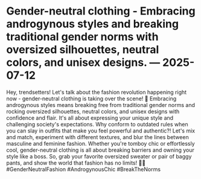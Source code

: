 # Gender-neutral clothing - Embracing androgynous styles and breaking traditional gender norms with oversized silhouettes, neutral colors, and unisex designs. — 2025-07-12

Hey, trendsetters! Let's talk about the fashion revolution happening right now - gender-neutral clothing is taking over the scene! 🌟 Embracing androgynous styles means breaking free from traditional gender norms and rocking oversized silhouettes, neutral colors, and unisex designs with confidence and flair. It's all about expressing your unique style and challenging society's expectations. Why conform to outdated rules when you can slay in outfits that make you feel powerful and authentic?! Let's mix and match, experiment with different textures, and blur the lines between masculine and feminine fashion. Whether you're tomboy chic or effortlessly cool, gender-neutral clothing is all about breaking barriers and owning your style like a boss. So, grab your favorite oversized sweater or pair of baggy pants, and show the world that fashion has no limits! 💃🕺 #GenderNeutralFashion #AndrogynousChic #BreakTheNorms